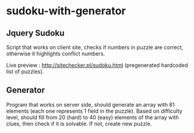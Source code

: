 # sudoku-with-generator

## Jquery Sudoku
Script that works on client site, checks if numbers in puzzle are correct, otherwise it highlights conflict numbers.  
  
Live preview : http://sitechecker.pl/sudoku.html  (pregenerated hardcoded list of puzzles).

## Generator
Program that works on server side, should generate an array with 81 elements (each one represents 1 field in the puzzle).
Based on difficulty level, should fill from 20 (hard) to 40 (easy) elements of the array with clues, then check if it is solvable. If not, create new puzzle.
